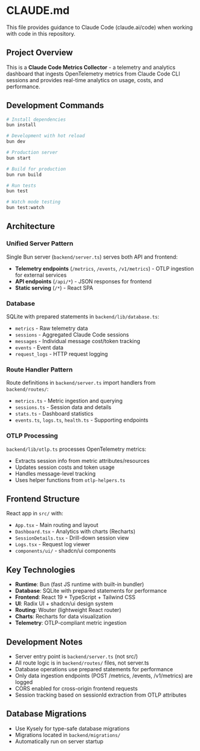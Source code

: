 # CLAUDE.md

This file provides guidance to Claude Code (claude.ai/code) when working with code in this repository.

## Project Overview

This is a **Claude Code Metrics Collector** - a telemetry and analytics dashboard that ingests OpenTelemetry metrics from Claude Code CLI sessions and provides real-time analytics on usage, costs, and performance.

## Development Commands

```bash
# Install dependencies
bun install

# Development with hot reload
bun dev

# Production server
bun start

# Build for production  
bun run build

# Run tests
bun test

# Watch mode testing
bun test:watch
```

## Architecture

### Unified Server Pattern
Single Bun server (`backend/server.ts`) serves both API and frontend:
- **Telemetry endpoints** (`/metrics`, `/events`, `/v1/metrics`) - OTLP ingestion for external services
- **API endpoints** (`/api/*`) - JSON responses for frontend
- **Static serving** (`/*`) - React SPA

### Database
SQLite with prepared statements in `backend/lib/database.ts`:
- `metrics` - Raw telemetry data
- `sessions` - Aggregated Claude Code sessions 
- `messages` - Individual message cost/token tracking
- `events` - Event data
- `request_logs` - HTTP request logging

### Route Handler Pattern
Route definitions in `backend/server.ts` import handlers from `backend/routes/`:
- `metrics.ts` - Metric ingestion and querying
- `sessions.ts` - Session data and details
- `stats.ts` - Dashboard statistics
- `events.ts`, `logs.ts`, `health.ts` - Supporting endpoints

### OTLP Processing
`backend/lib/otlp.ts` processes OpenTelemetry metrics:
- Extracts session info from metric attributes/resources
- Updates session costs and token usage
- Handles message-level tracking
- Uses helper functions from `otlp-helpers.ts`

## Frontend Structure

React app in `src/` with:
- `App.tsx` - Main routing and layout
- `Dashboard.tsx` - Analytics with charts (Recharts)
- `SessionDetails.tsx` - Drill-down session view
- `Logs.tsx` - Request log viewer
- `components/ui/` - shadcn/ui components

## Key Technologies

- **Runtime**: Bun (fast JS runtime with built-in bundler)
- **Database**: SQLite with prepared statements for performance
- **Frontend**: React 19 + TypeScript + Tailwind CSS
- **UI**: Radix UI + shadcn/ui design system
- **Routing**: Wouter (lightweight React router)
- **Charts**: Recharts for data visualization
- **Telemetry**: OTLP-compliant metric ingestion

## Development Notes

- Server entry point is `backend/server.ts` (not src/)
- All route logic is in `backend/routes/` files, not server.ts
- Database operations use prepared statements for performance
- Only data ingestion endpoints (POST /metrics, /events, /v1/metrics) are logged
- CORS enabled for cross-origin frontend requests
- Session tracking based on sessionId extraction from OTLP attributes

## Database Migrations

- Use Kysely for type-safe database migrations
- Migrations located in `backend/migrations/`
- Automatically run on server startup